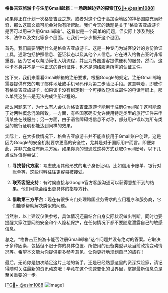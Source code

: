 **格鲁吉亚旅游卡与注册Gmail邮箱：一场跨越边界的探索[[TG💪+ @esim1088](https://t.me/s/esim1088)]**

如果你正在计划一次格鲁吉亚之旅，或者对这个位于高加索地区的神秘国度充满好奇，那么这篇文章可能会对你有所帮助。我们今天的话题是关于“格鲁吉亚旅游卡是否可以用来注册Gmail邮箱”。这看似是一个简单的问题，但实际上涉及到技术、法律以及文化等多个层面。让我们一步步揭开这个谜团。

首先，我们需要明确什么是格鲁吉亚旅游卡。这是一种专门为游客设计的身份验证工具，通常包括护照信息、签证状态以及其他个人信息。它在进入格鲁吉亚时非常重要，因为它可以帮助简化入境流程，并且为外国游客提供便利的服务。然而，这种卡本身并不是一种正式的身份证件，也不是网络服务所需的认证文件。

接下来，我们来看看Gmail邮箱的注册要求。根据Google的规定，注册Gmail邮箱需要提供有效的电子邮件地址或手机号码作为第二步验证手段。这意味着，即使你有格鲁吉亚旅游卡，如果该卡没有绑定到一个可接收短信或邮件的电话号码上，那么单凭这张卡是无法完成注册过程的。

那么问题来了，为什么有人会认为格鲁吉亚旅游卡能用于注册Gmail呢？这可能源于对两种概念混淆所致。一方面，有些国家确实允许使用特定类型的旅行证件来申请某些在线服务；另一方面，由于语言障碍或信息不对称，部分用户误以为所有类型的旅行证明都能达到同样的效果。

实际上，在大多数情况下，格鲁吉亚旅游卡并不能直接用于Gmail账户创建。这是因为Google的安全机制要求更高的安全性，尤其是对于国际用户而言。即便如此，并非完全没有解决方案。如果你真的想通过这种方式获取Gmail账号，以下几点或许值得尝试：

1. **寻找替代方案**：考虑使用其他形式的电子身份证明，比如信用卡账单、银行对账单等，这些材料往往更容易被接受。
   
2. **联系客服支持**：有时候直接与Google官方客服沟通可以获得意想不到的结果。他们可能会给出更具体的指导方针。
   
3. **借助第三方平台**：现在有很多专门处理跨国业务需求的应用程序和服务商，它们能够帮助解决类似的问题。

当然啦，以上建议仅供参考，具体情况还需结合自身实际状况做出判断。同时也要提醒大家注意网络安全和个人隐私保护，在任何情况下都不要随意泄露自己的敏感信息。

总之，“格鲁吉亚旅游卡能否注册Gmail邮箱”这个问题并没有绝对的答案。它取决于多种因素，包括但不限于你的具体位置、所使用的设备类型以及当前政策变动情况等。希望本文能为你提供更多参考意见，让你更好地规划自己的旅程！

最后，无论你是初次踏足这片土地的新手，还是已经熟悉这里的资深探险家，请记得随时关注最新的资讯动态哦！毕竟在这个快速变化的世界里，掌握最新信息总是至关重要的一步。

[[TG💪+ @esim1088](https://t.me/s/esim1088) ![Image](https://i.postimg.cc/4NQfJmqS/Snipaste-2025-05-13-00-14-12.png)]